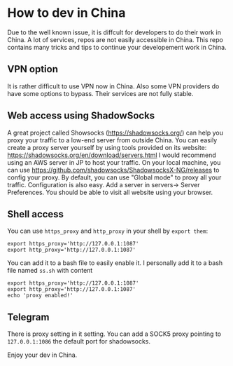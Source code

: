 # How to dev in China

Due to the well known issue, it is diffcult for developers to do their work in China. A lot of services, repos are not easily accessible in China. This repo contains many tricks and tips to continue your developement work in China. 

## VPN option
It is rather difficult to use VPN now in China. Also some VPN providers do have some options to bypass. Their services are not fully stable. 

## Web access using ShadowSocks
A great project called Showsocks (https://shadowsocks.org/) can help you proxy your traffic to a low-end server from outside China. You can easily create a proxy server yourself by using tools provided on its website: https://shadowsocks.org/en/download/servers.html
I would recommend using an AWS server in JP to host your traffic. 
On your local machine, you can use https://github.com/shadowsocks/ShadowsocksX-NG/releases to config your proxy. By default, you can use "Global mode" to proxy all your traffic. Configuration is also easy. Add a server in servers-> Server Preferences.
You should be able to visit all website using your browser.

## Shell access
You can use `https_proxy` and `http_proxy` in your shell by `export them`:
```
export https_proxy='http://127.0.0.1:1087'
export http_proxy='http://127.0.0.1:1087'
```
You can add it to a bash file to easily enable it.  I personally add it to a bash file named `ss.sh` with content
```
export https_proxy='http://127.0.0.1:1087'
export http_proxy='http://127.0.0.1:1087'
echo 'proxy enabled!'
```

## Telegram 
There is proxy setting in it setting. You can add a SOCK5 proxy pointing to `127.0.0.1:1086` the default port for shadowsocks.

Enjoy your dev in China. 
